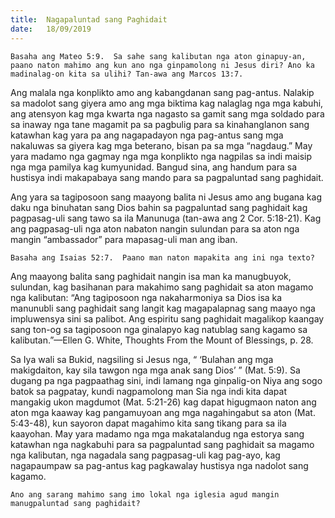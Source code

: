 ```yaml
---
title:  Nagapaluntad sang Paghidait
date:   18/09/2019
---
```


`Basaha ang Mateo 5:9.  Sa sahe sang kalibutan nga aton ginapuy-an, paano naton mahimo ang kun ano nga ginpamolong ni Jesus diri? Ano ka madinalag-on kita sa ulihi? Tan-awa ang Marcos 13:7.`

Ang malala nga konplikto amo ang kabangdanan sang pag-antus.  Nalakip sa madolot sang giyera amo ang mga biktima kag nalaglag nga mga kabuhi, ang atensyon kag mga kwarta nga nagasto sa gamit sang mga soldado para sa inaway nga tane magamit pa sa pagbulig para sa kinahanglanon sang katawhan kag yara pa ang nagapadayon nga pag-antus sang mga nakaluwas sa giyera kag mga beterano, bisan pa sa mga “nagdaug.”  May yara madamo nga gagmay nga mga konplikto nga nagpilas sa indi maisip nga mga pamilya kag kumyunidad.  Bangud sina, ang handum para sa hustisya indi makapabaya sang mando para sa pagpaluntad sang paghidait.

Ang yara sa tagiposoon sang maayong balita ni Jesus amo ang bugana kag daku nga binuhatan sang Dios bahin sa pagpaluntad sang paghidait kag pagpasag-uli sang tawo sa ila Manunuga (tan-awa ang 2 Cor. 5:18-21).  Kag ang pagpasag-uli nga aton nabaton nangin sulundan para sa aton nga mangin “ambassador” para mapasag-uli man ang iban.

`Basaha ang Isaias 52:7.  Paano man naton mapakita ang ini nga texto?`

Ang maayong balita sang paghidait nangin isa man ka manugbuyok, sulundan, kag basihanan para makahimo sang paghidait sa aton magamo nga kalibutan:  “Ang tagiposoon nga nakaharmoniya sa Dios isa ka manunubli sang paghidait sang langit kag magapalapnag sang maayo nga impluwensya sini sa palibot.  Ang espiritu sang paghidait magalikop kaangay sang ton-og sa tagiposoon nga ginalapyo kag natublag sang kagamo sa kalibutan.”—Ellen G. White, Thoughts From the Mount of Blessings, p. 28.

Sa Iya wali sa Bukid, nagsiling si Jesus nga, “ ‘Bulahan ang mga makigdaiton, kay sila tawgon nga mga anak sang Dios’ ” (Mat. 5:9).  Sa dugang pa nga pagpaathag sini, indi lamang nga ginpalig-on Niya ang sogo batok sa pagpatay, kundi nagpamolong man Sia nga indi kita dapat mangakig ukon magdumot (Mat. 5:21-26) kag dapat higugmaon naton ang aton mga kaaway kag pangamuyoan ang mga nagahingabut sa aton (Mat. 5:43-48), kun sayoron dapat magahimo kita sang tikang para sa ila kaayohan.  May yara madamo nga mga makatalandug nga estorya sang katawhan nga nagkabuhi para sa pagpaluntad sang paghidait sa magamo nga kalibutan, nga nagadala sang pagpasag-uli kag pag-ayo, kag nagapaumpaw sa pag-antus kag pagkawalay hustisya nga nadolot sang kagamo.

`Ano ang sarang mahimo sang imo lokal nga iglesia agud mangin manugpaluntad sang paghidait?`